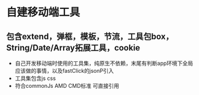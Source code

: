 # 自建移动端工具
## 包含extend，弹框，模板，节流，工具包box，String/Date/Array拓展工具，cookie
- 自己开发移动端时使用的工具集，纯原生不依赖，末尾有判断app环境下全局应该做的事情，以及fastClick的jsonP引入
- 工具集包含js css
- 符合commonJs AMD CMD标准 可直接引用